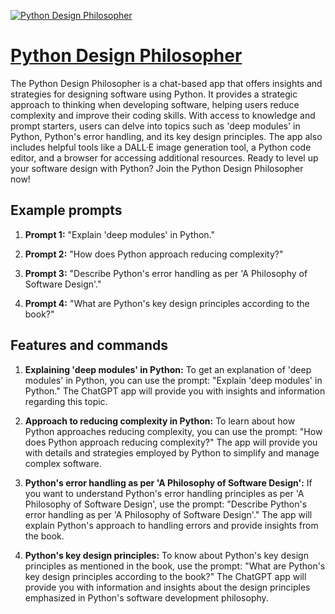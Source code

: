 [![Python Design Philosopher](https://files.oaiusercontent.com/file-XrxguXYcNO2nmVufSUHV1Nrf?se=2123-10-17T21%3A07%3A09Z&sp=r&sv=2021-08-06&sr=b&rscc=max-age%3D31536000%2C%20immutable&rscd=attachment%3B%20filename%3De0c67919-ccd1-4f64-92ca-a382053e9c88.png&sig=enaVvdW5iAVrsqIyKuZAM1RUx147H%2BZXYKJ6qYsoI9M%3D)](https://chat.openai.com/g/g-g1PyK3BkY-python-design-philosopher)

# [Python Design Philosopher](https://chat.openai.com/g/g-g1PyK3BkY-python-design-philosopher)

The Python Design Philosopher is a chat-based app that offers insights and strategies for designing software using Python. It provides a strategic approach to thinking when developing software, helping users reduce complexity and improve their coding skills. With access to knowledge and prompt starters, users can delve into topics such as 'deep modules' in Python, Python's error handling, and its key design principles. The app also includes helpful tools like a DALL·E image generation tool, a Python code editor, and a browser for accessing additional resources. Ready to level up your software design with Python? Join the Python Design Philosopher now!

## Example prompts

1. **Prompt 1:** "Explain 'deep modules' in Python."

2. **Prompt 2:** "How does Python approach reducing complexity?"

3. **Prompt 3:** "Describe Python's error handling as per 'A Philosophy of Software Design'."

4. **Prompt 4:** "What are Python's key design principles according to the book?"

## Features and commands

1. **Explaining 'deep modules' in Python:**
To get an explanation of 'deep modules' in Python, you can use the prompt: "Explain 'deep modules' in Python." The ChatGPT app will provide you with insights and information regarding this topic.

2. **Approach to reducing complexity in Python:**
To learn about how Python approaches reducing complexity, you can use the prompt: "How does Python approach reducing complexity?" The app will provide you with details and strategies employed by Python to simplify and manage complex software.

3. **Python's error handling as per 'A Philosophy of Software Design':**
If you want to understand Python's error handling principles as per 'A Philosophy of Software Design', use the prompt: "Describe Python's error handling as per 'A Philosophy of Software Design'." The app will explain Python's approach to handling errors and provide insights from the book.

4. **Python's key design principles:**
To know about Python's key design principles as mentioned in the book, use the prompt: "What are Python's key design principles according to the book?" The ChatGPT app will provide you with information and insights about the design principles emphasized in Python's software development philosophy.